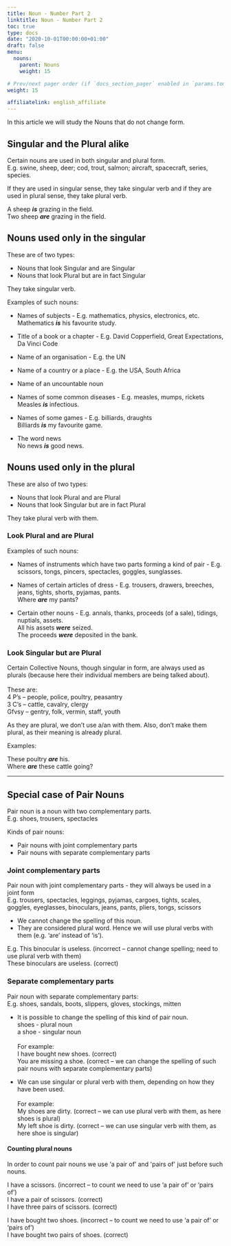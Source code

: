 ```yaml
---
title: Noun - Number Part 2
linktitle: Noun - Number Part 2
toc: true
type: docs
date: "2020-10-01T00:00:00+01:00"
draft: false
menu:
  nouns:
    parent: Nouns
    weight: 15

# Prev/next pager order (if `docs_section_pager` enabled in `params.toml`)
weight: 15

affiliatelink: english_affiliate
---
```


In this article we will study the Nouns that do not change form. 

## Singular and the Plural alike

Certain nouns are used in both singular and plural form. <br>
E.g. swine, sheep, deer; cod, trout, salmon; aircraft, spacecraft, series, species. 

If they are used in singular sense, they take singular verb and if they are used in plural sense, they take plural verb.

A sheep ***is*** grazing in the field. <br>
Two sheep ***are*** grazing in the field.


## Nouns used only in the singular

These are of two types:
* Nouns that look Singular and are Singular
* Nouns that look Plural but are in fact Singular

They take singular verb.

Examples of such nouns:

* Names of subjects - E.g.	mathematics, physics, electronics, etc.<br>
Mathematics ***is*** his favourite study.

* Title of a book or a chapter - E.g. David Copperfield, Great Expectations, Da Vinci Code

* Name of an organisation - E.g. the UN

* Name of a country or a place - E.g. the  USA, South Africa

* Name of an uncountable noun

* Names of some common diseases -	E.g. measles, mumps, rickets <br>
Measles ***is*** infectious.

* Names of some games - E.g.	billiards, draughts <br>
Billiards ***is*** my favourite game.

* The word news <br>
No news ***is*** good news.


## Nouns used only in the plural

These are also of two types:
* Nouns that look Plural and are Plural
* Nouns that look Singular but are in fact Plural

They take plural verb with them.

### Look Plural and are Plural

Examples of such nouns:

* Names of instruments which have two parts forming a kind of pair - E.g. scissors, tongs, pincers, spectacles, goggles, sunglasses.

* Names of certain articles of dress - E.g. trousers, drawers, breeches, jeans, tights, shorts, pyjamas, pants. <br>
Where ***are*** my pants?

* Certain other nouns - E.g. annals, thanks, proceeds (of a sale), tidings, nuptials, assets. <br>
All his assets ***were*** seized.<br>
The proceeds ***were*** deposited in the bank.

### Look Singular but are Plural

Certain Collective Nouns, though singular in form, are always used as plurals (because here their individual members are being talked about). <br><br>
These are:<br>
4 P’s – people, police, poultry, peasantry <br>
3 C’s – cattle, cavalry, clergy <br>
Gfvsy – gentry, folk, vermin, staff, youth 	<br>
 
As they are plural, we don’t use a/an with them. Also, don’t make them plural, as their meaning is already plural.

Examples:

These poultry ***are*** his. <br>
Where ***are*** these cattle going? <br>

<hr>

## Special case of Pair Nouns

Pair noun is a noun with two complementary parts.<br>
E.g.  shoes, trousers, spectacles

Kinds of pair nouns: <br>
* Pair nouns with joint complementary parts 
* Pair nouns with separate complementary parts

### Joint complementary parts 

Pair noun with joint complementary parts -  they will always be used in a joint form<br>
E.g. trousers, spectacles, leggings, pyjamas, cargoes, tights, scales, goggles, eyeglasses, binoculars, jeans, pants,  pliers, tongs, scissors

* We cannot change the spelling of this noun.  
* They are considered plural word.  Hence we will use plural verbs with them (e.g. ‘are’ instead of ‘is’).

E.g. This binocular is useless. (incorrect – cannot change spelling; need to use plural verb with them)<br>
These binoculars are useless. (correct)

### Separate complementary parts

Pair noun with separate complementary parts:<br>
E.g.  shoes, sandals, boots, slippers, gloves, stockings, mitten

* It is possible to change the spelling of this kind of pair noun.<br>
shoes -  plural noun<br>
a shoe -  singular noun <br><br>
For example:<br>
I have bought new shoes. (correct)<br>
You are missing a shoe. (correct – we can change the spelling of such pair nouns with separate complementary parts)

* We can use singular or plural verb with them, depending on how they have been used.<br><br>
For example:<br>
My shoes are dirty. (correct – we can use plural verb with them, as here shoes is plural)<br>
My left shoe is dirty. (correct – we can use singular verb with them, as here shoe is singular)

#### Counting plural nouns

In order to count pair nouns we use ‘a pair of’ and 'pairs of' just before such nouns.

I have a scissors. (incorrect – to count we need to use ‘a pair of’ or ‘pairs of’)<br>
I have a pair of scissors. (correct)<br>
I have three pairs of scissors. (correct)

I have bought two shoes. (incorrect – to count we need to use ‘a pair of’ or ‘pairs of’)<br>
I have bought two pairs of shoes. (correct)

<!-- Commented out for ebook sake -->
<!-- #### ‘A pair of’ Vs. ‘pairs of’:

A Pair of + nouns having two parts + Singular Verb<br>
Pairs of + nouns having two parts + Plural Verb<br>

E.g. a pair of trousers OR a pair of shoes – singular noun<br>
two pairs of trousers OR two pairs of shoes – plural noun 

Examples: <br>
A Pair of shoes ***have*** cost me two hundred dollars. (incorrect)<br>
A Pair of shoes ***has*** cost me two hundred dollars. (correct)

Many pairs of trousers ***is*** lying here and there. (incorrect)<br>
Many pairs of trousers ***are*** lying here and there. (correct) -->
